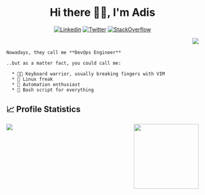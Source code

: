 <h1 align="center">Hi there 👋🏻, I'm Adis</h1>

<div align="center">

  [![Linkedin](https://img.shields.io/badge/-Connect-blue?style=flat-circle&logo=Linkedin&logoColor=white&link=https://www.linkedin.com/in/hllvc/)](https://linkedin.com/in/hllvc/)
  [![Twitter](https://img.shields.io/twitter/follow/_hllvc.svg?style=social)](https://x.com/_hllvc)
  [![StackOverflow](https://img.shields.io/badge/-Check%20Out-gray?style=flat-circle&logo=StackOverflow)](https://stackoverflow.com/users/19234589/hllvc/)

  <!--
  [![LinkedIn](https://img.shields.io/badge/LinkedIn-0077B5?style=for-the-badge&logo=linkedin&logoColor=white)](https://linkedin.com/in/hllvc/)
  [![Twitter](https://img.shields.io/badge/Twitter-%231DA1F2.svg?style=for-the-badge&logo=Twitter&logoColor=white)](https://x.com/_hllvc)
  [![GitHub](https://img.shields.io/badge/github-%23121011.svg?style=for-the-badge&logo=github&logoColor=white)](https://github.com/hllvc)
  -->
  
<div/>




<div align="left">
  <img align="right" src="https://media.tenor.com/1MSxCprd3MgAAAAC/working.gif" />
  <br/>
  
  ```
  Nowadays, they call me **DevOps Engineer**
  
  ..but as a matter fact, you could call me:
  
    * 💪🏻 Keyboard warrior, usually breaking fingers with VIM
    * 🐧 Linux freak
    * 🔁 Automation enthusiast
    * 📜 Bash script for everything
  ```
</div>

<div align="left">
  
  ## 📈 Profile Statistics

  <!-- Languages -->
  <picture>
    <source
      srcset="https://github-readme-stats.hllvc.com/api/top-langs/?username=hllvc&custom_title=Languages&layout=compact&theme=dark&exclude_repo=github-readme-stats&hide=tex,html,java,css,scss"
      media="(prefers-color-scheme: dark)"
    />
    <img align="right" height=170 src="https://github-readme-stats.hllvc.com/api/top-langs/?username=hllvc&custom_title=Languages&layout=compact&exclude_repo=github-readme-stats&hide=tex,html,java,css,scss" />
  </picture>

  <!-- Status Card -->
  <picture>
    <source
      srcset="https://github-readme-stats.hllvc.com/api?username=hllvc&custom_title=Github%20Stats&hide=issues&show_icons=true&theme=dark"
      media="(prefers-color-scheme: dark)"
    />
    <img src="https://github-readme-stats.hllvc.com/api?username=hllvc&custom_title=Github%20Stats&hide=issues&show_icons=true" />
  </picture>

<div/>
